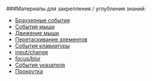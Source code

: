###Материалы для закрепления / углубления знаний:

- [Браузерные события]
- [События мыши]
- [Движение мыши]
- [Перетаскивание элементов]
- [События клавиатуры]
- [input/change]
- [focus/blur]
- [События указателя]
- [Прокрутка]

[Браузерные события]: https://learn.javascript.ru/introduction-browser-events
[События мыши]: https://learn.javascript.ru/mouse-events-basics
[Движение мыши]: https://learn.javascript.ru/mousemove-mouseover-mouseout-mouseenter-mouseleave
[Перетаскивание элементов]: https://learn.javascript.ru/mouse-drag-and-drop
[События клавиатуры]: https://learn.javascript.ru/keyboard-events
[input/change]: https://learn.javascript.ru/events-change-input
[focus/blur]: https://learn.javascript.ru/focus-blur
[События указателя]: https://learn.javascript.ru/pointer-events
[Прокрутка]: https://learn.javascript.ru/onscroll
